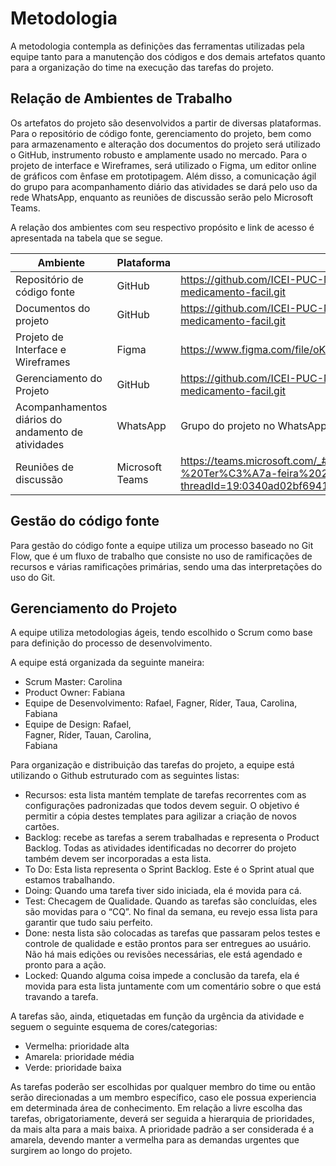 
# Metodologia

A metodologia contempla as definições das ferramentas utilizadas pela equipe tanto para a manutenção dos códigos e dos demais artefatos quanto para a organização do time na execução das tarefas do projeto. 

## Relação de Ambientes de Trabalho 

Os artefatos do projeto são desenvolvidos a partir de diversas plataformas. Para o repositório de código fonte, gerenciamento do projeto, bem como para armazenamento e alteração dos documentos do projeto será utilizado o GitHub, instrumento robusto e amplamente usado no mercado. Para o projeto de interface e Wireframes, será utilizado o Figma, um editor online de gráficos com ênfase em prototipagem. Além disso, a comunicação ágil do grupo para acompanhamento diário das atividades se dará pelo uso da rede WhatsApp, enquanto as reuniões de discussão serão pelo Microsoft Teams. 

A relação dos ambientes com seu respectivo propósito e link de acesso é apresentada na tabela que se segue. 

| Ambiente | Plataforma | Link de acesso |
|----------|------------|----------------|
| Repositório de código fonte | GitHub | https://github.com/ICEI-PUC-Minas-PMV-ADS/pmv-ads-2022-1-e1-proj-web-t5-medicamento-facil.git |
| Documentos do projeto | GitHub |  https://github.com/ICEI-PUC-Minas-PMV-ADS/pmv-ads-2022-1-e1-proj-web-t5-medicamento-facil.git |
| Projeto de Interface e  Wireframes | Figma  | https://www.figma.com/file/oKoR0QvGVRU6R26v3ubK1l/Untitled?node-id=0%3A1  |
| Gerenciamento do Projeto | GitHub | https://github.com/ICEI-PUC-Minas-PMV-ADS/pmv-ads-2022-1-e1-proj-web-t5-medicamento-facil.git |
| Acompanhamentos diários do andamento de atividades | WhatsApp | Grupo do projeto no WhatsApp |
| Reuniões de discussão | Microsoft Teams | https://teams.microsoft.com/_#/school/conversations/Grupo%20Problema%2004%20-%20Ter%C3%A7a-feira%2020h30?threadId=19:0340ad02bf694120b94041a8bcbbf1e2@thread.tacv2&ctx=channel  |
 
## Gestão do código fonte

Para gestão do código fonte a equipe utiliza um processo baseado no Git Flow, que é um fluxo de trabalho que consiste no uso de ramificações de recursos e várias ramificações primárias, sendo uma das interpretações do uso do Git.

## Gerenciamento do Projeto
A equipe utiliza metodologias ágeis, tendo escolhido o Scrum como base para definição do processo de desenvolvimento. 

A equipe está organizada da seguinte maneira: 
- Scrum Master: Carolina  
- Product Owner: Fabiana 
- Equipe de Desenvolvimento: 
Rafael, 
Fagner, 
Ríder, 
Taua, 
Carolina, 
Fabiana 
- Equipe de Design: 
Rafael,  
Fagner, 
Ríder, 
Tauan, 
Carolina,  
Fabiana 

Para organização e distribuição das tarefas do projeto, a equipe está utilizando o Github estruturado com as seguintes listas:  
- Recursos: esta lista mantém template de tarefas recorrentes com as configurações padronizadas que todos devem seguir. O objetivo é permitir a cópia destes templates para agilizar a criação de novos cartões. 
- Backlog: recebe as tarefas a serem trabalhadas e representa o Product Backlog. Todas as atividades identificadas no decorrer do projeto também devem ser incorporadas a esta lista. 
- To Do: Esta lista representa o Sprint Backlog. Este é o Sprint atual que estamos trabalhando. 
- Doing: Quando uma tarefa tiver sido iniciada, ela é movida para cá. 
- Test: Checagem de Qualidade. Quando as tarefas são concluídas, eles são movidas para o “CQ”. No final da semana, eu revejo essa lista para garantir que tudo saiu perfeito. 
- Done: nesta lista são colocadas as tarefas que passaram pelos testes e controle de qualidade e estão prontos para ser entregues ao usuário. Não há mais edições ou revisões necessárias, ele está agendado e pronto para a ação. 
- Locked: Quando alguma coisa impede a conclusão da tarefa, ela é movida para esta lista juntamente com um comentário sobre o que está travando a tarefa. 

A tarefas são, ainda, etiquetadas em função da urgência da atividade e seguem o seguinte esquema de cores/categorias: 

- Vermelha: prioridade alta 
- Amarela: prioridade média 
- Verde: prioridade baixa  

As tarefas poderão ser escolhidas por qualquer membro do time ou então serão direcionadas a um membro específico, caso ele possua experiencia em determinada área de conhecimento. Em relação a livre escolha das tarefas, obrigatoriamente, deverá ser seguida a hierarquia de prioridades, da mais alta para a mais baixa. A prioridade padrão a ser considerada é a amarela, devendo manter a vermelha para as demandas urgentes que surgirem ao longo do projeto. 

